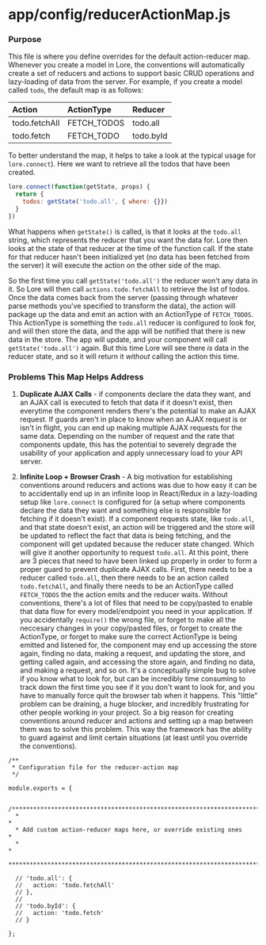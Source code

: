 # app/config/reducerActionMap.js

### Purpose

This file is where you define overrides for the default action-reducer map.  Whenever you create a model in Lore,
the conventions will automatically create a set of reducers and actions to support basic CRUD operations and 
lazy-loading of data from the server.  For example, if you create a model called `todo`, the default map is as
follows:

 Action         | ActionType  | Reducer
 :------------- | :---------- | :------
 todo.fetchAll  | FETCH_TODOS | todo.all 
 todo.fetch     | FETCH_TODO  | todo.byId

To better understand the map, it helps to take a look at the typical usage for `lore.connect`).  Here we want to
retrieve all the todos that have been created.

```js
lore.connect(function(getState, props) {
  return {
    todos: getState('todo.all', { where: {}})   
  }
})
```

What happens when `getState()` is called, is that it looks at the `todo.all` string, which represents the reducer
that you want the data for.  Lore then looks at the state of that reducer at the time of the function call.  If the
state for that reducer hasn't been initialized yet (no data has been fetched from the server) it will execute the 
action on the other side of the map.

So the first time you call `getState('todo.all')` the reducer won't any data in it.  So Lore will then call 
`actions.todo.fetchAll` to retrieve the list of todos.  Once the data comes back from the server (passing through
whatever parse methods you've specified to transform the data), the action will package up the data and emit an action
with an ActionType of `FETCH_TODOS`. This ActionType is something the `todo.all` reducer is configured to look for,
and will then store the data, and the app will be notified that there is new data in the store.  The app will update,
and your component will call `getState('todo.all')` again.  But this time Lore will see there *is* data in the reducer
state, and so it will return it *without* calling the action this time.

### Problems This Map Helps Address

1. **Duplicate AJAX Calls** - if components declare the data they want, and an AJAX call is executed to fetch that data if
it doesn't exist, then everytime the component renders there's the potential to make an AJAX request.  If guards aren't
in place to know when an AJAX request is or isn't in flight, you can end up making multiple AJAX requests for the same
data. Depending on the number of request and the rate that components update, this has the potential to severely
degrade the usability of your application and apply unnecessary load to your API server.

2. **Infinite Loop + Browser Crash** - A big motivation for establishing conventions around reducers and actions was
due to how easy it can be to accidentally end up in an infinite loop in React/Redux in a lazy-loading setup like
`lore.connect` is configured for (a setup where components declare the data they want and something else is responsible
for fetching if it doesn't exist).  If a component requests state, like `todo.all`, and that state doesn't exist, an
action will be triggered and the store will be updated to reflect the fact that data is being fetching, and the
component will get updated because the reducer state changed.  Which will give it another opportunity to request 
`todo.all`.  At this point, there are 3 pieces that need to have been linked up properly in order to form a proper
guard to prevent duplicate AJAX calls.  First, there needs to be a reducer called `todo.all`, then there needs to be
an action called `todo.fetchAll`, and finally there needs to be an ActionType called `FETCH_TODOS` the the action emits
and the reducer waits.  Without conventions, there's a lot of files that need to be copy/pasted to enable that data
flow for every model/endpoint you need in your application.  If you accidentally `require()` the wrong file, or forget
to make all the neccesary changes in your copy/pasted files, or forget to create the ActionType, or forget to make sure
the correct ActionType is being emitted and listened for, the component may end up accessing the store again, finding no
data, making a request, and updating the store, and getting called again, and accessing the store again, and finding no
data, and making a request, and so on.  It's a conceptually simple bug to solve if you know what to look for, but can
be incredibly time consuming to track down the first time you see if it you don't want to look for, and you have to
manually force quit the browser tab when it happens.  This "little" problem can be draining, a huge blocker, and 
incredibly frustrating for other people working in your project. So a big reason for creating conventions around
reducer and actions and setting up a map between them was to solve this problem.  This way the framework has the
ability to guard against and limit certain situations (at least until you override the conventions).


```
/**
 * Configuration file for the reducer-action map
 */

module.exports = {

  /****************************************************************************
  *                                                                           *
  * Add custom action-reducer maps here, or override existing ones            *
  *                                                                           *
  ****************************************************************************/

  // 'todo.all': {
  //   action: 'todo.fetchAll'
  // },
  //
  // 'todo.byId': {
  //   action: 'todo.fetch'
  // }

};
```
